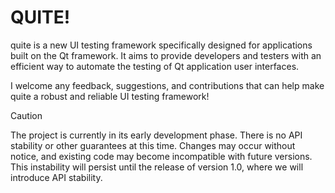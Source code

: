 # QUITE!

quite is a new UI testing framework specifically designed for applications built on the Qt framework. 
It aims to provide developers and testers with an efficient way to automate the testing of Qt application user interfaces.

I welcome any feedback, suggestions, and contributions that can help make quite a robust and reliable UI testing framework!

> [!CAUTION]
> The project is currently in its early development phase. 
> There is no API stability or other guarantees at this time. 
> Changes may occur without notice, and existing code may become incompatible with future versions. 
> This instability will persist until the release of version 1.0, where we will introduce API stability.
